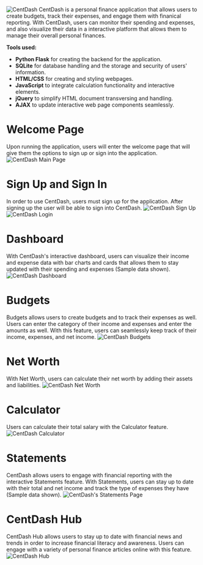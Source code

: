 ![CentDash](https://github.com/Warrenn205/CentDash/assets/122620756/305d649d-3f4f-4c37-a987-9a01fe57a312)
CentDash is a personal finance application that allows users to create budgets, track their expenses, and engage them with finanical reporting. With CentDash, users can monitor their spending and expenses, and also visualize their data in a interactive platform that allows them to manage their overall personal finances.

**Tools used:**
- **Python Flask** for creating the backend for the application.
- **SQLite** for database handling and the storage and security of users' information.
- **HTML/CSS** for creating and styling webpages.
- **JavaScript** to integrate calculation functionality and interactive elements.
- **jQuery** to simplify HTML document transversing and handling.
- **AJAX** to update interactive web page components seamlessly.

# Welcome Page
Upon running the application, users will enter the welcome page that will give them the options to sign up or sign into the application.
![CentDash Main Page](https://github.com/Warrenn205/CentDash/assets/122620756/33182873-be88-419b-ba42-7740e6832fd3)

# Sign Up and Sign In
In order to use CentDash, users must sign up for the application. After signing up the user will be able to sign into CentDash.
![CentDash Sign Up](https://github.com/Warrenn205/CentDash/assets/122620756/c6c422a1-fedb-4010-bb02-299e5da399a5)
![CentDash Login](https://github.com/Warrenn205/CentDash/assets/122620756/b4ffe8af-e969-4f81-9112-6d60fbca7e3c)

# Dashboard
With CentDash's interactive dashboard, users can visualize their income and expense data with bar charts and cards that allows them to stay updated with their spending and expenses (Sample data shown). 
![CentDash Dashboard](https://github.com/Warrenn205/CentDash/assets/122620756/dd79a9f7-fc68-41b6-afda-02951e25faeb)

# Budgets
Budgets allows users to create budgets and to track their expenses as well. Users can enter the category of their income and expenses and enter the amounts as well. With this feature, users can seamlessly keep track of their income, expenses, and net income.
![CentDash Budgets](https://github.com/Warrenn205/CentDash/assets/122620756/01c9e537-008d-49d6-8f56-11ef60b11431)

# Net Worth
With Net Worth, users can calculate their net worth by adding their assets and liabilities.
![CentDash Net Worth](https://github.com/Warrenn205/CentDash/assets/122620756/7fbc7771-3513-4907-a17f-3cde8b761bb0)

# Calculator
Users can calculate their total salary with the Calculator feature.
![CentDash Calculator](https://github.com/Warrenn205/CentDash/assets/122620756/5977c4a2-e528-4408-b722-070c80854870)

# Statements
CentDash allows users to engage with financial reporting with the interactive Statements feature. With Statements, users can stay up to date with their total and net income and track the type of expenses they have (Sample data shown).
![CentDash's Statements Page](https://github.com/Warrenn205/CentDash/assets/122620756/08071893-b0dc-4df2-a774-53f8a9066ea5)

# CentDash Hub
CentDash Hub allows users to stay up to date with financial news and trends in order to increase financial literacy and awareness. Users can engage with a variety of personal finance articles online with this feature.
![CentDash Hub](https://github.com/Warrenn205/CentDash/assets/122620756/8be8d83b-9694-4651-8b50-cbb445b792b9)
